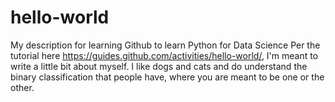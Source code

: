 # hello-world
My description for learning Github to learn Python for Data Science
Per the tutorial here https://guides.github.com/activities/hello-world/, I'm meant to write a little bit about myself. 
I like dogs and cats and do understand the binary classification that people have, where you are meant to be one or the other.
